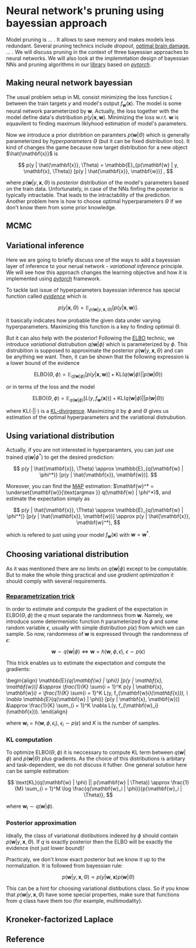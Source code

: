 # Neural network's pruning using bayessian approach

Model pruning is ... . It allows to save memory and makes models less redundant. Several pruning technics include *dropout*, [optimal brain damage](), ... . We will discuss pruning in the context of three bayessian approaches to neural networks.  We will also look at the implemntation design of bayessian NNs and pruning algorithms in our [library]() based on [*pytorch*](). 

## Making neural network bayessian

The usual problem setup in ML consist minimizing the loss function $L$ between the train targets $y$ and model's output $f_{\mathbf{w}}(\mathbf{x})$. The model is some neural network parameterized by $\mathbf{w}$. Actually, the loss together with the model define data's distribution $p(y | \mathbf{x}, \mathbf{w})$. Minimizing the loss w.r.t. $\mathbf{w}$ is equavilent to finding maximum liklyhood estimation of model's parameters.

Now we introduce a prior distribtion on paramters $p(\mathbf{w} | \Theta)$ which is generally parameterized by *hyperparameters* $\Theta$ (but it can be fixed distribution too). It kind of changes the game because now target distribution for a new object $\hat{\mathbf{x}}$ is

$$
    p(y | \hat{\mathbf{x}}, \Theta) = \mathbb{E}_{p(\mathbf{w} | y, \mathbf{x}, \Theta)} [p(y | \hat{\mathbf{x}}, \mathbf{w})] ,
$$

where $p(\mathbf{w} | y, \mathbf{x}, \Theta)$ is *posterior* distribution of the model's parameters based on the train data. Unfortunately, in case of the NNs finfing the posterior is typically intractable. That leads to the intractability of the prediction. Another problem here is how to choose optimal hyperparameters $\Theta$ if we don't know them from some prior knowledge.

## MCMC

## Variational inference

Here we are going to briefly discuss one of the ways to add a bayessian layer of inference to your nerual network - *variational inference* principle. We will see how this approach changes the learning objective and how it is implemented using [*pytorch*]() framework.

To tackle last issue of hyperparameters bayessian inference has special function called [*evidence*]() which is

$$
     p(y | \mathbf{x}, \Theta) = \mathbb{E}_{p(\mathbf{w} | y, \mathbf{x}, \Theta)} [p(y | \mathbf{x}, \mathbf{w})].
$$

It basically indicates how probable the given data under varying hyperparameters. Maximizing this function is a key to finding optimial $\Theta$.

But it can also help with the posterior! Following the [ELBO]() technic, we introduce *variational* distrubution $q(\mathbf{w} | \phi)$ which is parameterized by $\phi$. This distrubition is supposed to approximate the posterior $p(\mathbf{w} | y, \mathbf{x}, \Theta)$ and can be anything we want. Then, it can be shown that the following expression is a lower bound of the evidence

$$
    \text{ELBO}(\Theta, \phi) = \mathbb{E}_{q(\mathbf{w} | \phi)} [p(y | \mathbf{x}, \mathbf{w})] + \text{KL}(q(\mathbf{w} | \phi) || p(\mathbf{w} | \Theta))
$$

or in terms of the loss and the model

$$
    \text{ELBO}(\Theta, \phi) = \mathbb{E}_{q(\mathbf{w} | \phi)} [L(y, f_{\mathbf{w}}(\mathbf{x}))] + \text{KL}(q(\mathbf{w} | \phi) || p(\mathbf{w} | \Theta))
$$

where $\text{KL}(\cdot || \cdot)$ is a [KL-divirgence](). Maximizing it by $\phi$ and $\Theta$ gives us estimation of the optimal hyperparameters and the variational distrubution. 

## Using variational distribution

Actually, if you are not interested in hyperparamters, you can just use trained $q(\mathbf{w} | \phi^*)$ to get the desired prediction:

$$
    p(y | \hat{\mathbf{x}}, \Theta) \approx \mathbb{E}_{q(\mathbf{w} | \phi^*)} [p(y | \hat{\mathbf{x}}, \mathbf{w})].
$$

Moreover, you can find the [MAP]() estimation: $\mathbf{w}^* = \underset{\mathbf{w}}{\text{argmax }} q(\mathbf{w} | \phi^*)$, and estimate the expectation simply as

$$
    p(y | \hat{\mathbf{x}}, \Theta) \approx \mathbb{E}_{q(\mathbf{w} | \phi^*)} [p(y | \hat{\mathbf{x}}, \mathbf{w})] \approx p(y | \hat{\mathbf{x}}, \mathbf{w}^*),
$$

which is refered to just using your model $f_{\mathbf{w}}(\mathbf{x})$ with $\mathbf{w} = \mathbf{w}^*$.

## Choosing variational distribution

As it was mentioned there are no limits on $q(\mathbf{w} | \phi)$ except to be computable. But to make the whole thing practical and use *gradient optimization* it should comply with several requirements.

### [Reparametrization trick]()

In order to estimate and compute the gradient of the expectation in $\text{ELBO}(\Theta, \phi)$ the $q$ must separate the randomness from $\mathbf{w}$. Namely, we introduce some determenistic function $h$ parameterized by $\phi$ and some random variable $\epsilon$, usually with simple distribution $p(\epsilon)$ from which we can sample. So now, randomness of $\mathbf{w}$ is expressed through the randomness of $\epsilon$:

$$
    \mathbf{w} \sim q(\mathbf{w} | \phi) \Leftrightarrow \mathbf{w} = h(\mathbf{w}, \phi, \epsilon), \ \epsilon \sim p(\epsilon)
$$

This trick enables us to estimate the expectation and compute the gradients:

\begin{align}
    \mathbb{E}_{q(\mathbf{w} | \phi)} [p(y | \mathbf{x}, \mathbf{w})] &\approx \frac{1}{K} \sum_{i = 1}^K p(y | \mathbf{x}, \mathbf{w}_i) = \frac{1}{K} \sum_{i = 1}^K L(y, f_{\mathbf{w}_i}(\mathbf{x})), \\
    \nabla \mathbb{E}_{q(\mathbf{w} | \phi)} [p(y | \mathbf{x}, \mathbf{w})] &\approx \frac{1}{K} \sum_{i = 1}^K \nabla L(y, f_{\mathbf{w}_i}(\mathbf{x})).
\end{align}

where $\mathbf{w}_i = h(\mathbf{w}, \phi, \epsilon_i)$, $\epsilon_i \sim p(\epsilon)$ and $K$ is the number of samples.

### KL computation

To optimize $\text{ELBO}(\Theta, \phi)$ it is neccessary to compute KL term between $q(\mathbf{w} | \phi)$ and $p(\mathbf{w} | \Theta)$  plus gradients. As the choice of this distributions is arbitary and task-dependent, we do not discuss it futher. One general solution here can be sample estimation:

$$
    \text{KL}(q(\mathbf{w} | \phi) || p(\mathbf{w} | \Theta)) \approx \frac{1}{M} \sum_{i = 1}^M \log \frac{q(\mathbf{w}_i | \phi)}{p(\mathbf{w}_i | \Theta)},
$$

where $\mathbf{w}_i \sim q(\mathbf{w} | \phi)$.

### Posterior approximation

Ideally, the class of variational distibutions indexed by $\phi$ should contain $p(\mathbf{w} | y, \mathbf{x}, \Theta)$. If $q$ is exactly posterior then the ELBO will be exactly the evidence (not just lower bound)! 

Practicaly, we don't know exact posterior but we know it up to the normalization. It is followed from bayessian rule:

$$
    p(\mathbf{w} | y, \mathbf{x}, \Theta) \propto p(y | \mathbf{w}, \mathbf{x}) p(\mathbf{w} | \Theta)
$$

This can be a hint for choosing variational distibutions class. So if you know that $p(\mathbf{w} | y, \mathbf{x}, \Theta)$ have some special properties, make sure that functions from $q$ class have them too (for example, multimodality).

## Kroneker-factorized Laplace

## 

## Reference

